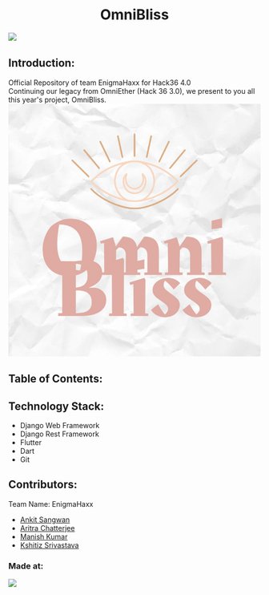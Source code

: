 <h1 align="center">OmniBliss</h1>
<p align="center"></p>

<a href="https://hack36.com"> <img src="http://bit.ly/BuiltAtHack36" height=20px> </a>

## Introduction:
Official Repository of team EnigmaHaxx for Hack36 4.0
<br/>
Continuing our legacy from OmniEther (Hack 36 3.0), we present to you all this year's project, OmniBliss.
![Image of Homepage](./Images/OmniBlissLogo.jpeg?raw=true)

## Table of Contents:

## Technology Stack:
* Django Web Framework
* Django Rest Framework
* Flutter
* Dart
* Git

## Contributors:
Team Name: EnigmaHaxx
* <a href="https://github.com/ankitsangwan1999">Ankit Sangwan</a>
* <a href="https://github.com/arc29">Aritra Chatterjee</a>
* <a href="https://github.com/thisismanishkumar">Manish Kumar</a>
* <a href="https://github.com/pirateksh">Kshitiz Srivastava</a>

### Made at:
<a href="https://hack36.com"> <img src="http://bit.ly/BuiltAtHack36" height=20px> </a>